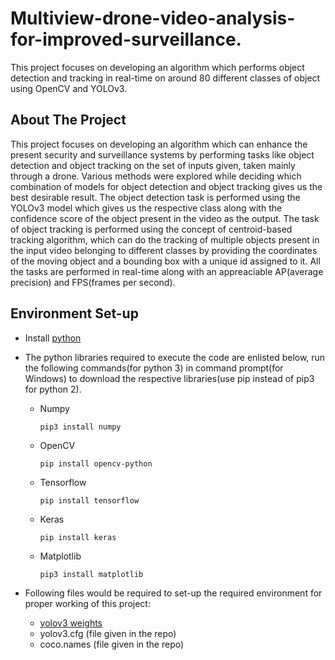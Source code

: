 # Multiview-drone-video-analysis-for-improved-surveillance.
This project focuses on developing an algorithm which performs object detection and tracking in real-time on around 80 different classes of object using OpenCV and YOLOv3.

<h2>About The Project</h2>

This project focuses on developing an algorithm which can enhance the present security and surveillance systems by performing tasks like object detection and object tracking on the set of inputs given, taken mainly through a drone. Various methods were explored while deciding which combination of models for object detection and object tracking gives us the best desirable result. The object detection task is performed using the YOLOv3 model which gives us the respective class along with the confidence score of the object present in the video as the output. The task of object tracking is performed using the concept of centroid-based tracking algorithm, which can do the tracking of multiple objects present in the input video belonging to different classes by providing the coordinates of the moving object and a bounding box with a unique id assigned to it. All the tasks are performed in real-time along with an appreaciable AP(average precision) and FPS(frames per second).

<h2>Environment Set-up</h2>

  - Install [python](https://www.python.org/downloads/) 
  - The python libraries required to execute the code are enlisted below, run the following commands(for python 3) in command prompt(for Windows) to download the respective libraries(use pip instead of pip3 for python 2).
       - Numpy 
         
         ```
         pip3 install numpy
         ```
       - OpenCV
         
         ```
         pip install opencv-python
         ```
                  
         
       - Tensorflow
         
         ```
         pip install tensorflow
         ```
         
       - Keras
         ```
         pip install keras
         ```
       - Matplotlib
                  
         ```
         pip3 install matplotlib
         ```
      
  - Following files would be required to set-up the required environment for proper working of this project:
      - [yolov3 weights](https://pjreddie.com/media/files/yolov3.weights)
      - yolov3.cfg (file given in the repo)
      - coco.names (file given in the repo)
  
   
